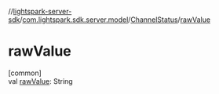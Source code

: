 //[lightspark-server-sdk](../../../index.md)/[com.lightspark.sdk.server.model](../index.md)/[ChannelStatus](index.md)/[rawValue](raw-value.md)

# rawValue

[common]\
val [rawValue](raw-value.md): String
